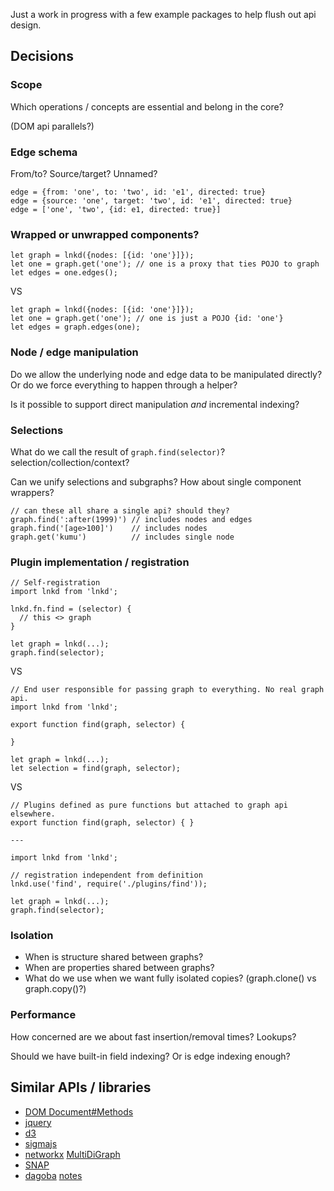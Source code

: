 Just a work in progress with a few example packages to help flush out api design.

## Decisions

### Scope

Which operations / concepts are essential and belong in the core?

(DOM api parallels?)

### Edge schema

From/to? Source/target? Unnamed?

```
edge = {from: 'one', to: 'two', id: 'e1', directed: true}
edge = {source: 'one', target: 'two', id: 'e1', directed: true}
edge = ['one', 'two', {id: e1, directed: true}]
```

### Wrapped or unwrapped components?

```
let graph = lnkd({nodes: [{id: 'one'}]});
let one = graph.get('one'); // one is a proxy that ties POJO to graph
let edges = one.edges();
```

VS

```
let graph = lnkd({nodes: [{id: 'one'}]});
let one = graph.get('one'); // one is just a POJO {id: 'one'}
let edges = graph.edges(one);
```

### Node / edge manipulation

Do we allow the underlying node and edge data to be manipulated directly? Or
do we force everything to happen through a helper?

Is it possible to support direct manipulation _and_ incremental indexing?

### Selections

What do we call the result of `graph.find(selector)`? selection/collection/context?

Can we unify selections and subgraphs? How about single component wrappers?

```
// can these all share a single api? should they?
graph.find(':after(1999)') // includes nodes and edges
graph.find('[age>100]')    // includes nodes
graph.get('kumu')          // includes single node
```

### Plugin implementation / registration

```
// Self-registration
import lnkd from 'lnkd';

lnkd.fn.find = (selector) {
  // this <> graph
}

let graph = lnkd(...);
graph.find(selector);
```

VS

```
// End user responsible for passing graph to everything. No real graph api.
import lnkd from 'lnkd';

export function find(graph, selector) {

}

let graph = lnkd(...);
let selection = find(graph, selector);
```

VS

```
// Plugins defined as pure functions but attached to graph api elsewhere.
export function find(graph, selector) { }

---

import lnkd from 'lnkd';

// registration independent from definition
lnkd.use('find', require('./plugins/find'));

let graph = lnkd(...);
graph.find(selector);
```

### Isolation

- When is structure shared between graphs?
- When are properties shared between graphs?
- What do we use when we want fully isolated copies? (graph.clone() vs graph.copy()?)

### Performance

How concerned are we about fast insertion/removal times? Lookups?

Should we have built-in field indexing? Or is edge indexing enough?

## Similar APIs / libraries

- [DOM Document#Methods](https://developer.mozilla.org/en-US/docs/Web/API/Document#Methods)
- [jquery](https://api.jquery.com/)
- [d3](https://github.com/d3/d3/blob/master/API.md)
- [sigmajs](https://github.com/jacomyal/sigma.js/wiki/Graph-API)
- [networkx](https://networkx.github.io/documentation/latest/reference/introduction.html) [MultiDiGraph](https://networkx.github.io/documentation/latest/reference/classes/multidigraph.html)
- [SNAP](https://snap.stanford.edu/snap/quick.html)
- [dagoba](https://github.com/dxnn/dagoba/blob/master/dagoba.js) [notes](http://aosabook.org/en/500L/dagoba-an-in-memory-graph-database.html)
